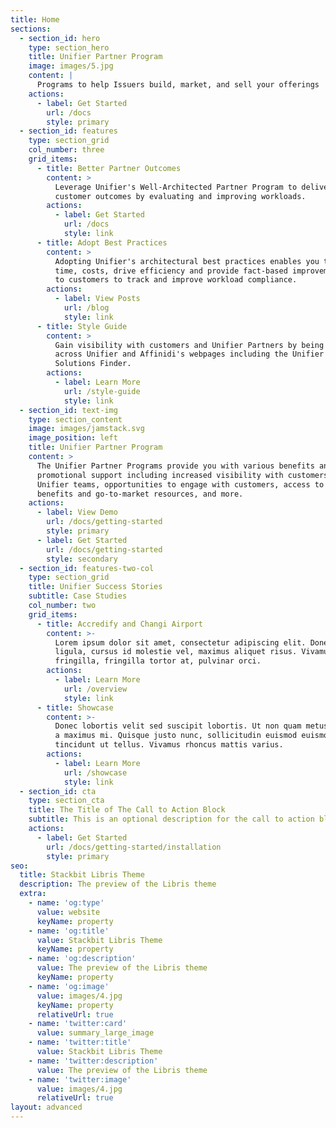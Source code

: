 ```yaml
---
title: Home
sections:
  - section_id: hero
    type: section_hero
    title: Unifier Partner Program
    image: images/5.jpg
    content: |
      Programs to help Issuers build, market, and sell your offerings
    actions:
      - label: Get Started
        url: /docs
        style: primary
  - section_id: features
    type: section_grid
    col_number: three
    grid_items:
      - title: Better Partner Outcomes
        content: >
          Leverage Unifier's Well-Architected Partner Program to deliver better
          customer outcomes by evaluating and improving workloads.
        actions:
          - label: Get Started
            url: /docs
            style: link
      - title: Adopt Best Practices
        content: >
          Adopting Unifier's architectural best practices enables you to save
          time, costs, drive efficiency and provide fact-based improvement plans
          to customers to track and improve workload compliance.
        actions:
          - label: View Posts
            url: /blog
            style: link
      - title: Style Guide
        content: >
          Gain visibility with customers and Unifier Partners by being showcased
          across Unifier and Affinidi's webpages including the Unifier Partner
          Solutions Finder.
        actions:
          - label: Learn More
            url: /style-guide
            style: link
  - section_id: text-img
    type: section_content
    image: images/jamstack.svg
    image_position: left
    title: Unifier Partner Program
    content: >
      The Unifier Partner Programs provide you with various benefits and
      promotional support including increased visibility with customers and
      Unifier teams, opportunities to engage with customers, access to funding
      benefits and go-to-market resources, and more.
    actions:
      - label: View Demo
        url: /docs/getting-started
        style: primary
      - label: Get Started
        url: /docs/getting-started
        style: secondary
  - section_id: features-two-col
    type: section_grid
    title: Unifier Success Stories
    subtitle: Case Studies
    col_number: two
    grid_items:
      - title: Accredify and Changi Airport
        content: >-
          Lorem ipsum dolor sit amet, consectetur adipiscing elit. Donec nisl
          ligula, cursus id molestie vel, maximus aliquet risus. Vivamus in nibh
          fringilla, fringilla tortor at, pulvinar orci.
        actions:
          - label: Learn More
            url: /overview
            style: link
      - title: Showcase
        content: >-
          Donec lobortis velit sed suscipit lobortis. Ut non quam metus. Nullam
          a maximus mi. Quisque justo nunc, sollicitudin euismod euismod at,
          tincidunt ut tellus. Vivamus rhoncus mattis varius.
        actions:
          - label: Learn More
            url: /showcase
            style: link
  - section_id: cta
    type: section_cta
    title: The Title of The Call to Action Block
    subtitle: This is an optional description for the call to action block.
    actions:
      - label: Get Started
        url: /docs/getting-started/installation
        style: primary
seo:
  title: Stackbit Libris Theme
  description: The preview of the Libris theme
  extra:
    - name: 'og:type'
      value: website
      keyName: property
    - name: 'og:title'
      value: Stackbit Libris Theme
      keyName: property
    - name: 'og:description'
      value: The preview of the Libris theme
      keyName: property
    - name: 'og:image'
      value: images/4.jpg
      keyName: property
      relativeUrl: true
    - name: 'twitter:card'
      value: summary_large_image
    - name: 'twitter:title'
      value: Stackbit Libris Theme
    - name: 'twitter:description'
      value: The preview of the Libris theme
    - name: 'twitter:image'
      value: images/4.jpg
      relativeUrl: true
layout: advanced
---
```


